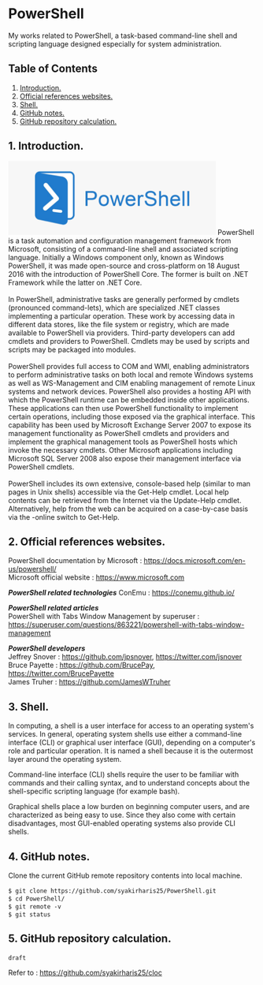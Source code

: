 # PowerShell
My works related to PowerShell, a task-based command-line shell and scripting language designed especially for system administration.

## Table of Contents
1. [Introduction.](#introduction)
2. [Official references websites.](#references)
3. [Shell.](#shell)
4. [GitHub notes.](#github)
5. [GitHub repository calculation.](#calculation)

<a name="introduction"></a>
## 1. Introduction.
<img src="powershell.png" height="150"> 
PowerShell is a task automation and configuration management framework from Microsoft, consisting of a command-line shell and associated scripting language. Initially a Windows component only, known as Windows PowerShell, it was made open-source and cross-platform on 18 August 2016 with the introduction of PowerShell Core. The former is built on .NET Framework while the latter on .NET Core.
<br /><br />
In PowerShell, administrative tasks are generally performed by cmdlets (pronounced command-lets), which are specialized .NET classes implementing a particular operation. These work by accessing data in different data stores, like the file system or registry, which are made available to PowerShell via providers. Third-party developers can add cmdlets and providers to PowerShell. Cmdlets may be used by scripts and scripts may be packaged into modules.
<br /><br />
PowerShell provides full access to COM and WMI, enabling administrators to perform administrative tasks on both local and remote Windows systems as well as WS-Management and CIM enabling management of remote Linux systems and network devices. PowerShell also provides a hosting API with which the PowerShell runtime can be embedded inside other applications. These applications can then use PowerShell functionality to implement certain operations, including those exposed via the graphical interface. This capability has been used by Microsoft Exchange Server 2007 to expose its management functionality as PowerShell cmdlets and providers and implement the graphical management tools as PowerShell hosts which invoke the necessary cmdlets. Other Microsoft applications including Microsoft SQL Server 2008 also expose their management interface via PowerShell cmdlets.
<br /><br />
PowerShell includes its own extensive, console-based help (similar to man pages in Unix shells) accessible via the Get-Help cmdlet. Local help contents can be retrieved from the Internet via the Update-Help cmdlet. Alternatively, help from the web can be acquired on a case-by-case basis via the -online switch to Get-Help.

<a name="references"></a>
## 2. Official references websites.
PowerShell documentation by Microsoft : https://docs.microsoft.com/en-us/powershell/ <br />
Microsoft official website : https://www.microsoft.com <br />

**_PowerShell related technologies_**
ConEmu : https://conemu.github.io/ <br />

**_PowerShell related articles_**<br />
PowerShell with Tabs Window Management by superuser : https://superuser.com/questions/863221/powershell-with-tabs-window-management

**_PowerShell developers_** <br />
Jeffrey Snover : https://github.com/jpsnover, https://twitter.com/jsnover <br />
Bruce Payette : https://github.com/BrucePay, https://twitter.com/BrucePayette <br />
James Truher : https://github.com/JamesWTruher <br />

<a name="shell"></a>
## 3. Shell.
In computing, a shell is a user interface for access to an operating system's services. In general, operating system shells use either a command-line interface (CLI) or graphical user interface (GUI), depending on a computer's role and particular operation. It is named a shell because it is the outermost layer around the operating system.

Command-line interface (CLI) shells require the user to be familiar with commands and their calling syntax, and to understand concepts about the shell-specific scripting language (for example bash).

Graphical shells place a low burden on beginning computer users, and are characterized as being easy to use. Since they also come with certain disadvantages, most GUI-enabled operating systems also provide CLI shells.
 
<a name="github"></a>
## 4. GitHub notes.
Clone the current GitHub remote repository contents into local machine.
```
$ git clone https://github.com/syakirharis25/PowerShell.git
$ cd PowerShell/
$ git remote -v
$ git status
```

<a name="calculation"></a>
## 5. GitHub repository calculation.
```
draft
```
Refer to : https://github.com/syakirharis25/cloc
